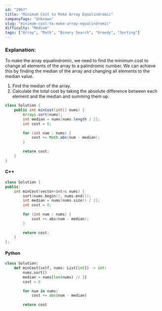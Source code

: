 ```yaml
---
id: "2967"
title: "Minimum Cost to Make Array Equalindromic"
companyTags: "Unknown"
slug: "minimum-cost-to-make-array-equalindromic"
difficulty: "Medium"
tags: ["Array", "Math", "Binary Search", "Greedy", "Sorting"]
---
```


### Explanation:
To make the array equalindromic, we need to find the minimum cost to change all elements of the array to a palindromic number. We can achieve this by finding the median of the array and changing all elements to the median value.

1. Find the median of the array.
2. Calculate the total cost by taking the absolute difference between each element and the median and summing them up.

```java
class Solution {
    public int minCost(int[] nums) {
        Arrays.sort(nums);
        int median = nums[nums.length / 2];
        int cost = 0;
        
        for (int num : nums) {
            cost += Math.abs(num - median);
        }
        
        return cost;
    }
}
```

#### C++
```cpp
class Solution {
public:
    int minCost(vector<int>& nums) {
        sort(nums.begin(), nums.end());
        int median = nums[nums.size() / 2];
        int cost = 0;
        
        for (int num : nums) {
            cost += abs(num - median);
        }
        
        return cost;
    }
};
```

#### Python
```python
class Solution:
    def minCost(self, nums: List[int]) -> int:
        nums.sort()
        median = nums[len(nums) // 2]
        cost = 0
        
        for num in nums:
            cost += abs(num - median)
            
        return cost
```